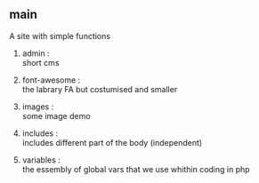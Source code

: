 ## main
A site with simple functions

1. admin :  
short cms 

2. font-awesome :  
the labrary FA but costumised and smaller

3. images :  
some image demo

4. includes :  
includes different part of the body (independent)

5. variables :  
the essembly of global vars that we use whithin coding in php
